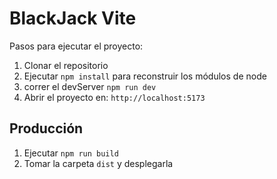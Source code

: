 # BlackJack Vite

Pasos para ejecutar el proyecto:

1. Clonar el repositorio
2. Ejecutar ```npm install``` para reconstruir los módulos de node
3. correr el devServer ```npm run dev```
4. Abrir el proyecto en: ``http://localhost:5173``

## Producción

1. Ejecutar ```npm run build```
2. Tomar la carpeta ```dist``` y desplegarla